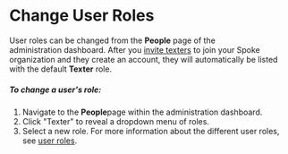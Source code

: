 # Change User Roles

User roles can be changed from the
**People** page of the administration dashboard.
After you [invite texters](https://docs.spokerewired.com/article/65-invite-texters-to-spoke) to join your Spoke organization and they create an account, they
will automatically be listed with the default **Texter** role.

##### *To change a user's role:*

1. Navigate to the **People**page within
   the administration dashboard.
2. Click "Texter" to reveal a dropdown menu of roles.
3. Select a new role. For more information about the different
   user roles, see [user roles](https://docs.spokerewired.com/article/6-user-roles).

 